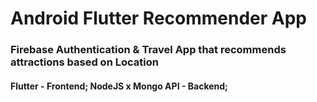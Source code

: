 # Android Flutter Recommender App

### Firebase Authentication & Travel App that recommends attractions based on Location

#### Flutter - Frontend; NodeJS x Mongo API - Backend; 